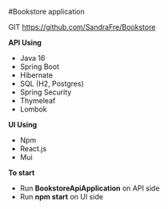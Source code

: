 #Bookstore application

GIT
https://github.com/SandraFre/Bookstore

**API Using**
* Java 16
* Spring Boot
* Hibernate
* SQL (H2, Postgres)
* Spring Security
* Thymeleaf
* Lombok

**UI Using**
* Npm
* React.js
* Mui

**To start**
* Run **BookstoreApiApplication** on API side
* Run **npm start** on UI side